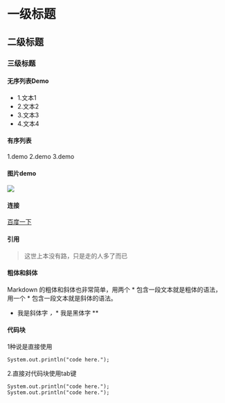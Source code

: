 # 一级标题
## 二级标题
### 三级标题

#### 无序列表Demo
- 1.文本1
- 2.文本2
- 3.文本3
- 4.文本4
#### 有序列表
1.demo
2.demo
3.demo

#### 图片demo
![](https://www.baidu.com/img/bd_logo1.png?where=super)

#### 连接
[百度一下](www.baidu.com)

#### 引用
> 这世上本没有路，只是走的人多了而已

#### 粗体和斜体
Markdown 的粗体和斜体也非常简单，用两个 * 包含一段文本就是粗体的语法，用一个 * 包含一段文本就是斜体的语法。
* 我是斜体字 *，** 我是黑体字 **

#### 代码块
1种说是直接使用
```
System.out.println("code here.");

```

2.直接对代码块使用tab键

    System.out.println("code here.");
    System.out.println("code here.");